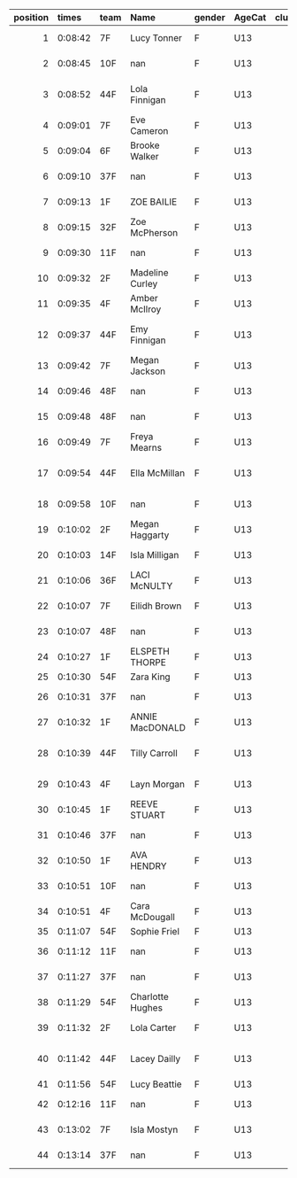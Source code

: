 |   position | times   | team   | Name             | gender   | AgeCat   |   clubnumber | Club name            | Website                               |   finishPosition |
|-----------:|:--------|:-------|:-----------------|:---------|:---------|-------------:|:---------------------|:--------------------------------------|-----------------:|
|          1 | 0:08:42 | 7F     | Lucy Tonner      | F        | U13      |            7 | Giffnock North AC    | https://www.giffnocknorth.co.uk/      |                1 |
|          2 | 0:08:45 | 10F    | nan              | F        | U13      |           10 | Shettleston Harriers | http://shettlestonharriers.org.uk/    |                2 |
|          3 | 0:08:52 | 44F    | Lola Finnigan    | F        | U13      |           44 | North Ayrshire AAC   | https://naathletics.co.uk/            |                3 |
|          4 | 0:09:01 | 7F     | Eve Cameron      | F        | U13      |            7 | Giffnock North AC    | https://www.giffnocknorth.co.uk/      |                4 |
|          5 | 0:09:04 | 6F     | Brooke Walker    | F        | U13      |            6 | Cambuslang Harriers  | https://cambuslangharriers.org/       |                5 |
|          6 | 0:09:10 | 37F    | nan              | F        | U13      |           37 | Law & District AAC   | http://www.lawaac.co.uk/              |                6 |
|          7 | 0:09:13 | 1F     | ZOE BAILIE       | F        | U13      |            1 | East Kilbride AC     | http://www.ekac.org.uk/               |                7 |
|          8 | 0:09:15 | 32F    | Zoe McPherson    | F        | U13      |           32 | Helensburgh AAC      | https://www.helensburghaac.com/       |                8 |
|          9 | 0:09:30 | 11F    | nan              | F        | U13      |           11 | Airdrie Harriers     | http://airdrieharriers.org/           |                9 |
|         10 | 0:09:32 | 2F     | Madeline Curley  | F        | U13      |            2 | Kilmarnock H&AC      | http://www.kilmarnockharriers.com/    |               10 |
|         11 | 0:09:35 | 4F     | Amber McIlroy    | F        | U13      |            4 | Inverclyde AC        | https://www.inverclydeac.org/         |               11 |
|         12 | 0:09:37 | 44F    | Emy Finnigan     | F        | U13      |           44 | North Ayrshire AAC   | https://naathletics.co.uk/            |               12 |
|         13 | 0:09:42 | 7F     | Megan Jackson    | F        | U13      |            7 | Giffnock North AC    | https://www.giffnocknorth.co.uk/      |               13 |
|         14 | 0:09:46 | 48F    | nan              | F        | U13      |           48 | Springburn Harriers  | https://www.springburnharriers.co.uk/ |               14 |
|         15 | 0:09:48 | 48F    | nan              | F        | U13      |           48 | Springburn Harriers  | https://www.springburnharriers.co.uk/ |               15 |
|         16 | 0:09:49 | 7F     | Freya Mearns     | F        | U13      |            7 | Giffnock North AC    | https://www.giffnocknorth.co.uk/      |               16 |
|         17 | 0:09:54 | 44F    | Ella McMillan    | F        | U13      |           44 | North Ayrshire AAC   | https://naathletics.co.uk/            |               17 |
|         18 | 0:09:58 | 10F    | nan              | F        | U13      |           10 | Shettleston Harriers | http://shettlestonharriers.org.uk/    |               18 |
|         19 | 0:10:02 | 2F     | Megan Haggarty   | F        | U13      |            2 | Kilmarnock H&AC      | http://www.kilmarnockharriers.com/    |               19 |
|         20 | 0:10:03 | 14F    | Isla Milligan    | F        | U13      |           14 | Ayr Seaforth AC      | https://www.ayrseaforth.co.uk/        |               20 |
|         21 | 0:10:06 | 36F    | LACI McNULTY     | F        | U13      |           36 | Larkhall YMCA        | https://www.larkhallymcaharriers.org  |               21 |
|         22 | 0:10:07 | 7F     | Eilidh Brown     | F        | U13      |            7 | Giffnock North AC    | https://www.giffnocknorth.co.uk/      |               22 |
|         23 | 0:10:07 | 48F    | nan              | F        | U13      |           48 | Springburn Harriers  | https://www.springburnharriers.co.uk/ |               23 |
|         24 | 0:10:27 | 1F     | ELSPETH THORPE   | F        | U13      |            1 | East Kilbride AC     | http://www.ekac.org.uk/               |               24 |
|         25 | 0:10:30 | 54F    | Zara King        | F        | U13      |           54 | VP-Glasgow           | https://www.vp-glasgow.com            |               25 |
|         26 | 0:10:31 | 37F    | nan              | F        | U13      |           37 | Law & District AAC   | http://www.lawaac.co.uk/              |               26 |
|         27 | 0:10:32 | 1F     | ANNIE MacDONALD  | F        | U13      |            1 | East Kilbride AC     | http://www.ekac.org.uk/               |               27 |
|         28 | 0:10:39 | 44F    | Tilly Carroll    | F        | U13      |           44 | North Ayrshire AAC   | https://naathletics.co.uk/            |               28 |
|         29 | 0:10:43 | 4F     | Layn Morgan      | F        | U13      |            4 | Inverclyde AC        | https://www.inverclydeac.org/         |               29 |
|         30 | 0:10:45 | 1F     | REEVE STUART     | F        | U13      |            1 | East Kilbride AC     | http://www.ekac.org.uk/               |               30 |
|         31 | 0:10:46 | 37F    | nan              | F        | U13      |           37 | Law & District AAC   | http://www.lawaac.co.uk/              |               31 |
|         32 | 0:10:50 | 1F     | AVA HENDRY       | F        | U13      |            1 | East Kilbride AC     | http://www.ekac.org.uk/               |               32 |
|         33 | 0:10:51 | 10F    | nan              | F        | U13      |           10 | Shettleston Harriers | http://shettlestonharriers.org.uk/    |               33 |
|         34 | 0:10:51 | 4F     | Cara McDougall   | F        | U13      |            4 | Inverclyde AC        | https://www.inverclydeac.org/         |               34 |
|         35 | 0:11:07 | 54F    | Sophie Friel     | F        | U13      |           54 | VP-Glasgow           | https://www.vp-glasgow.com            |               35 |
|         36 | 0:11:12 | 11F    | nan              | F        | U13      |           11 | Airdrie Harriers     | http://airdrieharriers.org/           |               36 |
|         37 | 0:11:27 | 37F    | nan              | F        | U13      |           37 | Law & District AAC   | http://www.lawaac.co.uk/              |               37 |
|         38 | 0:11:29 | 54F    | Charlotte Hughes | F        | U13      |           54 | VP-Glasgow           | https://www.vp-glasgow.com            |               38 |
|         39 | 0:11:32 | 2F     | Lola Carter      | F        | U13      |            2 | Kilmarnock H&AC      | http://www.kilmarnockharriers.com/    |               39 |
|         40 | 0:11:42 | 44F    | Lacey Dailly     | F        | U13      |           44 | North Ayrshire AAC   | https://naathletics.co.uk/            |               40 |
|         41 | 0:11:56 | 54F    | Lucy Beattie     | F        | U13      |           54 | VP-Glasgow           | https://www.vp-glasgow.com            |               41 |
|         42 | 0:12:16 | 11F    | nan              | F        | U13      |           11 | Airdrie Harriers     | http://airdrieharriers.org/           |               42 |
|         43 | 0:13:02 | 7F     | Isla Mostyn      | F        | U13      |            7 | Giffnock North AC    | https://www.giffnocknorth.co.uk/      |               43 |
|         44 | 0:13:14 | 37F    | nan              | F        | U13      |           37 | Law & District AAC   | http://www.lawaac.co.uk/              |               44 |